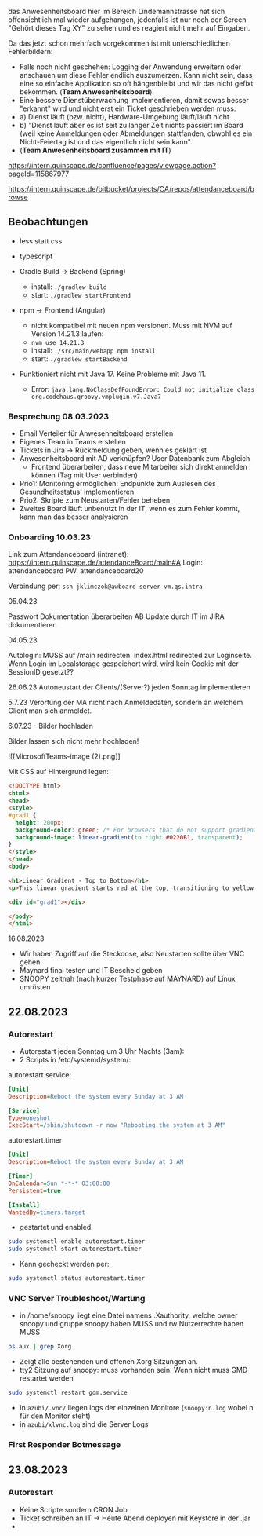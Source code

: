 das Anwesenheitsboard hier im Bereich Lindemannstrasse hat sich offensichtlich mal wieder aufgehangen, jedenfalls ist nur noch der Screen "Gehört dieses Tag XY" zu sehen und es reagiert nicht mehr auf Eingaben.

Da das jetzt schon mehrfach vorgekommen ist mit unterschiedlichen Fehlerbildern:
-   Falls noch nicht geschehen: Logging der Anwendung erweitern oder anschauen um diese Fehler endlich auszumerzen. Kann nicht sein, dass eine so einfache Applikation so oft hängenbleibt und wir das nicht gefixt bekommen. (**Team Anwesenheitsboard**).
-   Eine bessere Dienstüberwachung implementieren, damit sowas besser "erkannt" wird und nicht erst ein Ticket geschrieben werden muss:
-   a) Dienst läuft (bzw. nicht), Hardware-Umgebung läuft/läuft nicht
-   b) "Dienst läuft aber es ist seit zu langer Zeit nichts passiert im Board (weil keine Anmeldungen oder Abmeldungen stattfanden, obwohl es ein Nicht-Feiertag ist und das eigentlich nicht sein kann".
-   (**Team Anwesenheitsboard zusammen mit IT**)

https://intern.quinscape.de/confluence/pages/viewpage.action?pageId=115867977

https://intern.quinscape.de/bitbucket/projects/CA/repos/attendanceboard/browse

## Beobachtungen

- less statt css
- typescript
- Gradle Build -> Backend (Spring)
	- install: `./gradlew build`
	- start: `./gradlew startFrontend`
- npm -> Frontend (Angular)
	- nicht kompatibel mit neuen npm versionen. Muss mit NVM auf Version 14.21.3 laufen:
	- `nvm use 14.21.3`
	- install: `./src/main/webapp npm install`
	- start: `./gradlew startBackend`

- Funktioniert nicht mit Java 17. Keine Probleme mit Java 11.
	- Error: `java.lang.NoClassDefFoundError: Could not initialize class org.codehaus.groovy.vmplugin.v7.Java7`



### Besprechung 08.03.2023
- Email Verteiler für Anwesenheitsboard erstellen
- Eigenes Team in Teams erstellen
- Tickets in Jira -> Rückmeldung geben, wenn es geklärt ist
- Anwesenheitsboard mit AD verknüpfen? User Datenbank zum Abgleich
	- Frontend überarbeiten, dass neue Mitarbeiter sich direkt anmelden können (Tag mit User verbinden)
- Prio1: Monitoring ermöglichen: Endpunkte zum Auslesen des Gesundheitsstatus' implementieren
- Prio2: Skripte zum Neustarten/Fehler beheben
- Zweites Board läuft unbenutzt in der IT, wenn es zum Fehler kommt, kann man das besser analysieren

### Onboarding 10.03.23
Link zum Attendanceboard (intranet): https://intern.quinscape.de/attendanceBoard/main#A
Login: attendanceboard
PW: attendanceboard20

Verbindung per: `ssh jklimczok@awboard-server-vm.qs.intra`


05.04.23

Passwort Dokumentation überarbeiten
AB Update durch IT im JIRA dokumentieren

04.05.23

Autologin: MUSS auf  /main redirecten. index.html redirected zur Loginseite.
Wenn Login im Localstorage gespeichert wird, wird kein Cookie mit der SessionID gesetzt??

26.06.23
Autoneustart der Clients/(Server?) jeden Sonntag implementieren

5.7.23
Verortung der MA nicht nach Anmeldedaten, sondern an welchem Client man sich anmeldet.

6.07.23 - Bilder hochladen

Bilder lassen sich nicht mehr hochladen!

![[MicrosoftTeams-image (2).png]]

Mit CSS auf Hintergrund legen:

``` HTML
<!DOCTYPE html>  
<html>  
<head>  
<style>  
#grad1 {  
  height: 200px;  
  background-color: green; /* For browsers that do not support gradients */  
  background-image: linear-gradient(to right,#0220B1, transparent);  
}  
</style>  
</head>  
<body>

<h1>Linear Gradient - Top to Bottom</h1>  
<p>This linear gradient starts red at the top, transitioning to yellow at the bottom:</p>

<div id="grad1"></div>

</body>  
</html>
```


16.08.2023
- Wir haben Zugriff auf die Steckdose, also Neustarten sollte über VNC gehen.
- Maynard final testen und IT Bescheid geben
- SNOOPY zeitnah (nach kurzer Testphase auf MAYNARD) auf Linux umrüsten


## 22.08.2023
### Autorestart
- Autorestart jeden Sonntag um 3 Uhr Nachts (3am):
- 2 Scripts in /etc/systemd/system/:

autorestart.service:
```ini
[Unit]
Description=Reboot the system every Sunday at 3 AM

[Service]
Type=oneshot
ExecStart=/sbin/shutdown -r now "Rebooting the system at 3 AM"

```

autorestart.timer
```ini
[Unit]
Description=Reboot the system every Sunday at 3 AM

[Timer]
OnCalendar=Sun *-*-* 03:00:00
Persistent=true

[Install]
WantedBy=timers.target

```

- gestartet und enabled:

```bash
sudo systemctl enable autorestart.timer
sudo systemctl start autorestart.timer
```

- Kann gecheckt werden per:

```bash
sudo systemctl status autorestart.timer
```


### VNC Server Troubleshoot/Wartung

- in /home/snoopy liegt eine Datei namens .Xauthority, welche owner snoopy und gruppe snoopy haben MUSS und rw Nutzerrechte haben MUSS

```bash
ps aux | grep Xorg
```

- Zeigt alle bestehenden und offenen Xorg Sitzungen an. 
- tty2 Sitzung auf snoopy: muss vorhanden sein. Wenn nicht muss GMD restartet werden

```bash
sudo systemctl restart gdm.service
```

- in `azubi/.vnc/`  liegen logs der einzelnen Monitore (`snoopy:n.log` wobei n für den Monitor steht)
- in `azubi/xlvnc.log` sind die Server Logs

### First Responder Botmessage



## 23.08.2023
### Autorestart
- Keine Scripte sondern CRON Job
- Ticket schreiben an IT -> Heute Abend deployen mit Keystore in der .jar
- 